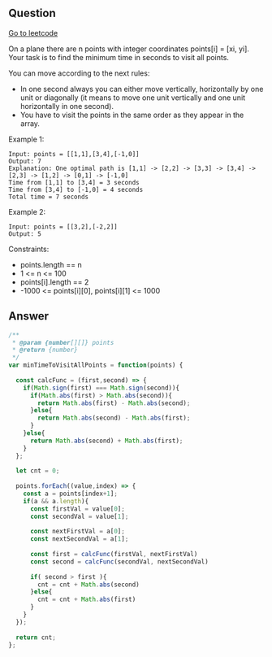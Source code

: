 ## Question

[Go to leetcode]('https://leetcode.com/problems/minimum-time-visiting-all-points')

On a plane there are n points with integer coordinates points[i] = [xi, yi]. Your task is to find the minimum time in seconds to visit all points.

You can move according to the next rules:

- In one second always you can either move vertically, horizontally by one unit or diagonally (it means to move one unit vertically and one unit horizontally in one second).
- You have to visit the points in the same order as they appear in the array.

Example 1:
```
Input: points = [[1,1],[3,4],[-1,0]]
Output: 7
Explanation: One optimal path is [1,1] -> [2,2] -> [3,3] -> [3,4] -> [2,3] -> [1,2] -> [0,1] -> [-1,0]   
Time from [1,1] to [3,4] = 3 seconds 
Time from [3,4] to [-1,0] = 4 seconds
Total time = 7 seconds
```

Example 2:
```
Input: points = [[3,2],[-2,2]]
Output: 5
```

Constraints:
- points.length == n
- 1 <= n <= 100
- points[i].length == 2
- -1000 <= points[i][0], points[i][1] <= 1000

## Answer

```js
/**
 * @param {number[][]} points
 * @return {number}
 */
var minTimeToVisitAllPoints = function(points) {
  
  const calcFunc = (first,second) => {
    if(Math.sign(first) === Math.sign(second)){
      if(Math.abs(first) > Math.abs(second)){
        return Math.abs(first) - Math.abs(second);  
      }else{
        return Math.abs(second) - Math.abs(first);  
      }
    }else{
      return Math.abs(second) + Math.abs(first);
    }
  };
  
  let cnt = 0;
  
  points.forEach((value,index) => {
    const a = points[index+1];
    if(a && a.length){
      const firstVal = value[0];
      const secondVal = value[1];
      
      const nextFirstVal = a[0];
      const nextSecondVal = a[1];
      
      const first = calcFunc(firstVal, nextFirstVal)
      const second = calcFunc(secondVal, nextSecondVal)
      
      if( second > first ){
        cnt = cnt + Math.abs(second)
      }else{
        cnt = cnt + Math.abs(first)
      }
    }
  });
  
  return cnt;
};
```